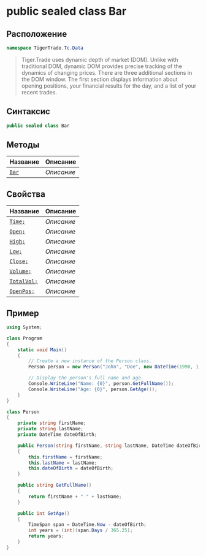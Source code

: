 
# public sealed class Bar
## Расположение
```csharp
namespace TigerTrade.Tc.Data
```



> Tiger.Trade uses dynamic depth of market (DOM). Unlike with traditional DOM, dynamic DOM provides precise tracking of the dynamics of changing prices. There are three additional sections in the DOM window. The first section displays information about opening positions, your financial results for the day, and a list of your recent trades.

## Синтаксис
```csharp
public sealed class Bar
```


## Методы
| Название | Описание |
| --- | --- |
| [`Bar`](./Bar.cs/Методы/Bar.md) | *Описание* |

## Свойства
| Название | Описание |
| --- | --- |
| [`Time;`](./Bar.cs/Свойства/Time;.md) | *Описание* |
| [`Open;`](./Bar.cs/Свойства/Open;.md) | *Описание* |
| [`High;`](./Bar.cs/Свойства/High;.md) | *Описание* |
| [`Low;`](./Bar.cs/Свойства/Low;.md) | *Описание* |
| [`Close;`](./Bar.cs/Свойства/Close;.md) | *Описание* |
| [`Volume;`](./Bar.cs/Свойства/Volume;.md) | *Описание* |
| [`TotalVol;`](./Bar.cs/Свойства/TotalVol;.md) | *Описание* |
| [`OpenPos;`](./Bar.cs/Свойства/OpenPos;.md) | *Описание* |


## Пример
```csharp
using System;

class Program
{
    static void Main()
    {
        // Create a new instance of the Person class.
        Person person = new Person("John", "Doe", new DateTime(1990, 1, 1));

        // Display the person's full name and age.
        Console.WriteLine("Name: {0}", person.GetFullName());
        Console.WriteLine("Age: {0}", person.GetAge());
    }
}

class Person
{
    private string firstName;
    private string lastName;
    private DateTime dateOfBirth;

    public Person(string firstName, string lastName, DateTime dateOfBirth)
    {
        this.firstName = firstName;
        this.lastName = lastName;
        this.dateOfBirth = dateOfBirth;
    }

    public string GetFullName()
    {
        return firstName + " " + lastName;
    }

    public int GetAge()
    {
        TimeSpan span = DateTime.Now - dateOfBirth;
        int years = (int)(span.Days / 365.25);
        return years;
    }
}
```

